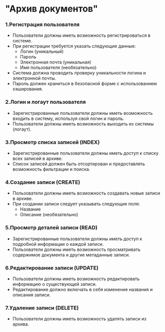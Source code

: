 # "Архив документов"

### 1.Регистрация пользователя

- Пользователи должны иметь возможность регистрироваться в системе.
- При регистрации требуется указать следующие данные:
  - Логин (уникальный)
  - Пароль
  - Электронная почта (уникальная)
  - Имя пользователя (необязательно)
- Система должна проводить проверку уникальности логина и электронной почты.
- Пароль должен храниться в безопасной форме с использованием хэширования.

### 2.Логин и логаут пользователя

- Зарегистрированные пользователи должны иметь возможность входить в систему, используя свой логин и пароль.
- Пользователи должны иметь возможность выходить из системы (логаут).

### 3.Просмотр списка записей (INDEX)

- Зарегистрированные пользователи должны иметь доступ к списку всех записей в архиве.
- Список записей должен быть отсортирован и предоставлять возможность фильтрации и поиска.

### 4.Создание записи (CREATE)

- Пользователи должны иметь возможность создавать новые записи в архиве.
- При создании записи следует указывать следующие поля:
  - Название
  - Описание (необязательно)

### 5.Просмотр деталей записи (READ)

- Зарегистрированные пользователи должны иметь доступ к подробной информации о каждой записи.
- Пользователи должны иметь возможность просматривать содержимое документа и другие метаданные записи.

### 6.Редактирование записи (UPDATE)

- Пользователи должны иметь возможность редактировать информацию о существующей записи.
- Редактирование должно включать в себя изменение названия и описания записи.

### 7.Удаление записи (DELETE)

- Пользователи должны иметь возможность удалять записи из архива.

